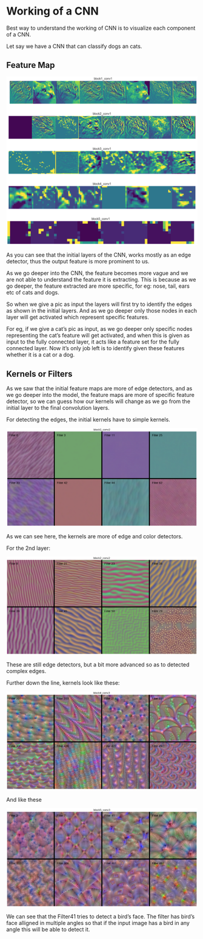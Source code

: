 # Working of a CNN

Best way to understand the working of CNN is to visualize each component of a CNN.

Let say we have a CNN that can classify dogs an cats.

## Feature Map

![](../../../.gitbook/assets/viz_1.png)

As you can see that the initial layers of the CNN, works mostly as an edge detector, thus the output feature is more prominent to us.

As we go deeper into the CNN, the feature becomes more vague and we are not able to understand the feature it is extracting. This is because as we go deeper, the feature extracted are more specific, for eg: nose, tail, ears etc of cats and dogs.

So when we give a pic as input the layers will first try to identify the edges as shown in the initial layers. And as we go deeper only those nodes in each layer will get activated which represent specific features.

For eg, if we give a cat’s pic as input, as we go deeper only specific nodes representing the cat’s feature will get activated, and when this is given as input to the fully connected layer, it acts like a feature set for the fully connected layer. Now it’s only job left is to identify given these features whether it is a cat or a dog.

## Kernels or Filters

As we saw that the initial feature maps are more of edge detectors, and as we go deeper into the model, the feature maps are more of specific feature detector, so we can guess how our kernels will change as we go from the initial layer to the final convolution layers.

For detecting the edges, the initial kernels have to simple kernels.

![](../../../.gitbook/assets/viz_2.png)

As we can see here, the kernels are more of edge and color detectors.

For the 2nd layer:

![](../../../.gitbook/assets/viz_3.png)

These are still edge detectors, but a bit more advanced so as to detected complex edges.

Further down the line, kernels look like these:

![](../../../.gitbook/assets/viz_4.png)

And like these

![](../../../.gitbook/assets/viz_5.png)

We can see that the Filter41 tries to detect a bird’s face. The filter has bird’s face alligned in multiple angles so that if the input image has a bird in any angle this will be able to detect it.


